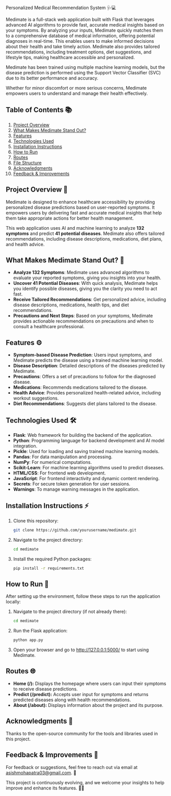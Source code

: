 Personalized Medical Recommendation System 🩺💻

Medimate is a full-stack web application built with Flask that leverages advanced AI algorithms to provide fast, accurate medical insights based on your symptoms. By analyzing your inputs, Medimate quickly matches them to a comprehensive database of medical information, offering potential diagnoses in real-time. This enables users to make informed decisions about their health and take timely action. Medimate also provides tailored recommendations, including treatment options, diet suggestions, and lifestyle tips, making healthcare accessible and personalized.

Medimate has been trained using multiple machine learning models, but the disease prediction is performed using the Support Vector Classifier (SVC) due to its better performance and accuracy.

Whether for minor discomfort or more serious concerns, Medimate empowers users to understand and manage their health effectively.

## Table of Contents 📚
1. [Project Overview](#project-overview)
2. [What Makes Medimate Stand Out?](#what-makes-medimate-stand-out)
3. [Features](#features)
4. [Technologies Used](#technologies-used)
5. [Installation Instructions](#installation-instructions)
6. [How to Run](#how-to-run)
7. [Routes](#routes)
8. [File Structure](#file-structure)
9. [Acknowledgments](#acknowledgments)
10. [Feedback & Improvements](#feedback--improvements)

## Project Overview 🚀
Medimate is designed to enhance healthcare accessibility by providing personalized disease predictions based on user-reported symptoms. It empowers users by delivering fast and accurate medical insights that help them take appropriate actions for better health management.

This web application uses AI and machine learning to analyze **132 symptoms** and predict **41 potential diseases**. Medimate also offers tailored recommendations, including disease descriptions, medications, diet plans, and health advice.

## What Makes Medimate Stand Out? 🌟
- **Analyze 132 Symptoms**: Medimate uses advanced algorithms to evaluate your reported symptoms, giving you insights into your health.
- **Uncover 41 Potential Diseases**: With quick analysis, Medimate helps you identify possible diseases, giving you the clarity you need to act fast.
- **Receive Tailored Recommendations**: Get personalized advice, including disease descriptions, medications, health tips, and diet recommendations.
- **Precautions and Next Steps**: Based on your symptoms, Medimate provides actionable recommendations on precautions and when to consult a healthcare professional.

## Features ⚙️
- **Symptom-based Disease Prediction**: Users input symptoms, and Medimate predicts the disease using a trained machine learning model.
- **Disease Description**: Detailed descriptions of the diseases predicted by Medimate.
- **Precautions**: Offers a set of precautions to follow for the diagnosed disease.
- **Medications**: Recommends medications tailored to the disease.
- **Health Advice**: Provides personalized health-related advice, including workout suggestions.
- **Diet Recommendations**: Suggests diet plans tailored to the disease.

## Technologies Used 🛠️
- **Flask**: Web framework for building the backend of the application.
- **Python**: Programming language for backend development and AI model integration.
- **Pickle**: Used for loading and saving trained machine learning models.
- **Pandas**: For data manipulation and processing.
- **NumPy**: For numerical computations.
- **Scikit-Learn**: For machine learning algorithms used to predict diseases.
- **HTML/CSS**: For frontend web development.
- **JavaScript**: For frontend interactivity and dynamic content rendering.
- **Secrets**: For secure token generation for user sessions.
- **Warnings**: To manage warning messages in the application.

## Installation Instructions ⚡
1. Clone this repository:
   
   ```bash
   git clone https://github.com/yourusername/medimate.git
   
3. Navigate to the project directory:
   
   ```bash
   cd medimate

5. Install the required Python packages:
   
   ```bash
   pip install -r requirements.txt

## How to Run 🚀
After setting up the environment, follow these steps to run the application locally:
1. Navigate to the project directory (if not already there):

   ```bash
   cd medimate

2. Run the Flask application:
   
   ```bash
   python app.py
3. Open your browser and go to http://127.0.0.1:5000/ to start using Medimate.

## Routes 🌐
* **Home (/):** Displays the homepage where users can input their symptoms to receive disease predictions.
* **Predict (/predict):** Accepts user input for symptoms and returns predicted diseases along with health recommendations.
* **About (/about):** Displays information about the project and its purpose.

## Acknowledgments 🙏
Thanks to the open-source community for the tools and libraries used in this project.


## Feedback & Improvements 💬

For feedback or suggestions, feel free to reach out via email at asishmohapatra03@gmail.com. 📧

This project is continuously evolving, and we welcome your insights to help improve and enhance its features. 🚀💡










